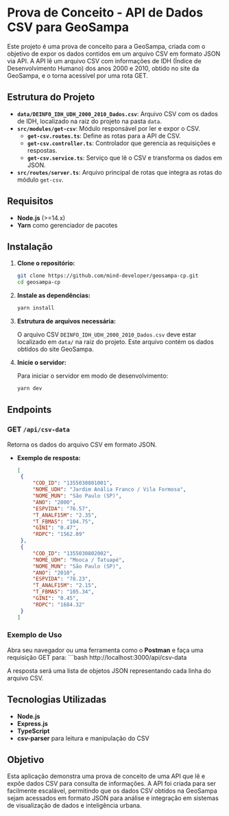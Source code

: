 # Prova de Conceito - API de Dados CSV para GeoSampa

Este projeto é uma prova de conceito para a GeoSampa, criada com o objetivo de expor os dados contidos em um arquivo CSV em formato JSON via API. A API lê um arquivo CSV com informações de IDH (Índice de Desenvolvimento Humano) dos anos 2000 e 2010, obtido no site da GeoSampa, e o torna acessível por uma rota GET.

## Estrutura do Projeto

- **`data/DEINFO_IDH_UDH_2000_2010_Dados.csv`**: Arquivo CSV com os dados de IDH, localizado na raiz do projeto na pasta `data`.
- **`src/modules/get-csv`**: Módulo responsável por ler e expor o CSV.
  - **`get-csv.routes.ts`**: Define as rotas para a API de CSV.
  - **`get-csv.controller.ts`**: Controlador que gerencia as requisições e respostas.
  - **`get-csv.service.ts`**: Serviço que lê o CSV e transforma os dados em JSON.
- **`src/routes/server.ts`**: Arquivo principal de rotas que integra as rotas do módulo `get-csv`.

## Requisitos

- **Node.js** (>=14.x)
- **Yarn** como gerenciador de pacotes

## Instalação

1. **Clone o repositório:**
   ```bash
   git clone https://github.com/mind-developer/geosampa-cp.git
   cd geosampa-cp

2. **Instale as dependências:**
   ```bash
   yarn install

3. **Estrutura de arquivos necessária:**
   
   O arquivo CSV `DEINFO_IDH_UDH_2000_2010_Dados.csv` deve estar localizado em `data/` na raiz do projeto. Este arquivo contém os dados obtidos do site GeoSampa.

4. **Inicie o servidor:**

   Para iniciar o servidor em modo de desenvolvimento:
   ```bash
   yarn dev

## Endpoints

### GET `/api/csv-data`

Retorna os dados do arquivo CSV em formato JSON.

- **Exemplo de resposta:**
   ```json
   [
    {
        "COD_ID": "1355030801001",
        "NOME_UDH": "Jardim Anália Franco / Vila Formosa",
        "NOME_MUN": "São Paulo (SP)",
        "ANO": "2000",
        "ESPVIDA": "76.57",
        "T_ANALF15M": "2.35",
        "T_FBMAS": "104.75",
        "GINI": "0.47",
        "RDPC": "1562.09"
    },
    {
        "COD_ID": "1355030802002",
        "NOME_UDH": "Mooca / Tatuapé",
        "NOME_MUN": "São Paulo (SP)",
        "ANO": "2010",
        "ESPVIDA": "78.23",
        "T_ANALF15M": "2.15",
        "T_FBMAS": "105.34",
        "GINI": "0.45",
        "RDPC": "1684.32"
    }
  ]


### Exemplo de Uso
Abra seu navegador ou uma ferramenta como o **Postman** e faça uma requisição GET para:
    ```bash
    http://localhost:3000/api/csv-data

A resposta será uma lista de objetos JSON representando cada linha do arquivo CSV.

## Tecnologias Utilizadas

- **Node.js**
- **Express.js**
- **TypeScript**
- **csv-parser** para leitura e manipulação do CSV

## Objetivo

Esta aplicação demonstra uma prova de conceito de uma API que lê e expõe dados CSV para consulta de informações. A API foi criada para ser facilmente escalável, permitindo que os dados CSV obtidos na GeoSampa sejam acessados em formato JSON para análise e integração em sistemas de visualização de dados e inteligência urbana.
